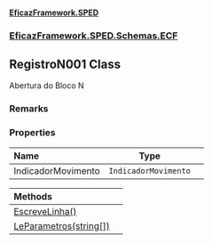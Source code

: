 #### [EficazFramework.SPED](EficazFrameworkSPED.md 'EficazFramework SPED')
### [EficazFramework.SPED.Schemas.ECF](EficazFramework.SPED.Schemas.ECF.md 'EficazFramework.SPED.Schemas.ECF')

## RegistroN001 Class

Abertura do Bloco N

### Remarks
### Properties

| Name | Type | |
| :--- | :---: | :--- |
| IndicadorMovimento | `IndicadorMovimento` |  |

| Methods | |
| :--- | :--- |
| [EscreveLinha()](EficazFramework.SPED.Schemas.ECF/RegistroN001/EscreveLinha().md 'EficazFramework.SPED.Schemas.ECF.RegistroN001.EscreveLinha()') | |
| [LeParametros(string[])](EficazFramework.SPED.Schemas.ECF/RegistroN001/LeParametros(string[]).md 'EficazFramework.SPED.Schemas.ECF.RegistroN001.LeParametros(string[])') | |
